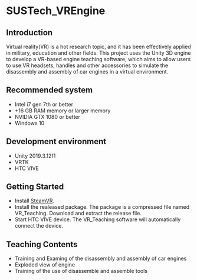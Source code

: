 SUSTech_VREngine
===============

## Introduction
Virtual reality(VR) is a hot research topic, and it has been effectively applied in military, education and other fields. This project uses the Unity 3D engine to develop a VR-based engine teaching software, which aims to allow users to use VR headsets, handles and other accessories to simulate the disassembly and assembly of car engines in a virtual environment.


## Recommended system
* Intel i7 gen 7th or better
* +16 GB RAM memory or larger memory
* NVIDIA GTX 1080 or better
* Windows 10

## Development environment
* Unity 2019.3.12f1
* VRTK
* HTC VIVE

## Getting Started
* Install [SteamVR](https://store.steampowered.com/app/250820/SteamVR/).
* Install the realeased package. The package is a compressed file named VR_Teaching. Download and extract the release file.
* Start HTC VIVE device. The VR_Teaching software will automatically connect the device.
  
## Teaching Contents
* Training and Examing of the disassembly and assembly of car engines
* Exploded view of engine
* Training of the use of disassemble and assemble tools
